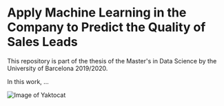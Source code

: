 # Apply Machine Learning in the Company to Predict the Quality of Sales Leads

This repository is part of the thesis of the Master's in Data Science by the University of Barcelona 2019/2020.

In this work, <abstract>...

![Image of Yaktocat](https://octodex.github.com/images/yaktocat.png)
